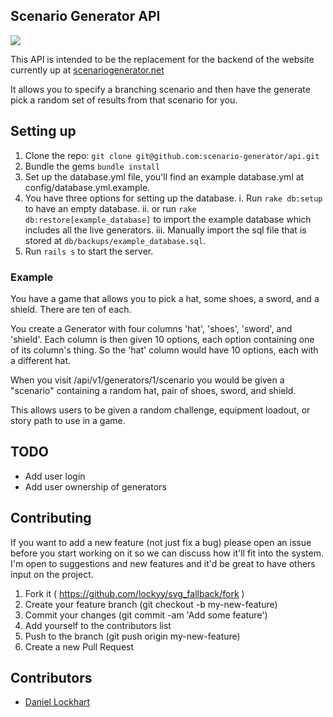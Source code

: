 ## Scenario Generator API

[![](https://circleci.com/gh/Lockyy/scenario-generator-api.png?style=shield&circle-token=:circle-token)](https://circleci.com/gh/Lockyy/scenario-generator-api)

This API is intended to be the replacement for the backend of the website currently up at [scenariogenerator.net](http://www.scenariogenerator.net)

It allows you to specify a branching scenario and then have the generate pick a random set of results from that scenario for you.

## Setting up

1. Clone the repo: `git clone git@github.com:scenario-generator/api.git`
2. Bundle the gems `bundle install`
3. Set up the database.yml file, you'll find an example database.yml at config/database.yml.example.
4. You have three options for setting up the database.
  i. Run `rake db:setup` to have an empty database.
  ii. or run `rake db:restore[example_database]` to import the example database which includes all the live generators.
  iii. Manually import the sql file that is stored at `db/backups/example_database.sql`.
5. Run `rails s` to start the server.

### Example

You have a game that allows you to pick a hat, some shoes, a sword, and a shield. There are ten of each.

You create a Generator with four columns 'hat', 'shoes', 'sword', and 'shield'.
Each column is then given 10 options, each option containing one of its column's thing. So the 'hat' column would have
10 options, each with a different hat.

When you visit /api/v1/generators/1/scenario you would be given a "scenario" containing a random hat, pair of shoes, sword, and shield.

This allows users to be given a random challenge, equipment loadout, or story path to use in a game.

## TODO

- Add user login
- Add user ownership of generators

## Contributing

If you want to add a new feature (not just fix a bug) please open an issue before you start working on it so we can discuss how it'll fit into the system. I'm open to suggestions and new features and it'd be great to have others input on the project.

1. Fork it ( https://github.com/lockyy/svg_fallback/fork )
2. Create your feature branch (git checkout -b my-new-feature)
3. Commit your changes (git commit -am 'Add some feature')
4. Add yourself to the contributors list
5. Push to the branch (git push origin my-new-feature)
6. Create a new Pull Request

## Contributors

- [Daniel Lockhart](https://github.com/Lockyy)
